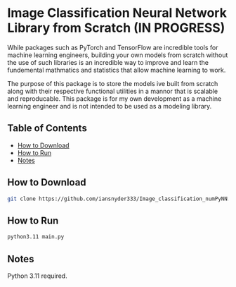 # Image Classification Neural Network Library from Scratch (IN PROGRESS)

While packages such as PyTorch and TensorFlow are incredible tools for machine learning engineers, building your own models from scratch without the use of such libraries is an incredible way to improve and learn the fundemental mathmatics and statistics that allow machine learning to work. 

The purpose of this package is to store the models ive built from scratch along with their respective functional utilities in a mannor that is scalable and reproducable. This package is for my own development as a machine learning engineer and is not intended to be used as a modeling library.

## Table of Contents

- [How to Download](#how-to-download)
- [How to Run](#how-to-run)
- [Notes](#notes)

## How to Download

```sh
git clone https://github.com/iansnyder333/Image_classification_numPyNN.git
```

## How to Run

```sh
python3.11 main.py
```

## Notes

Python 3.11 required.


